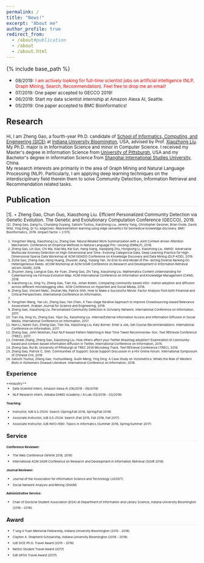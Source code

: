 ```yaml
---
permalink: /
title: "News!"
excerpt: "About me"
author_profile: true
redirect_from: 
  - /about#publication
  - /about
  - /about.html
---
```

<style>
.page__content p {
    margin: 0 0 0em;
}
p{
    /*margin: 0;*/
    /*padding: -30;*/
    /*line-height: 15px;*/
}
ul{
    /*margin: 0;*/
    /*padding: -30;*/
    line-height: 15px;
    margin-block-start: 0em;
    margin-block-end: 0em;
}
ul li, ol li {
    margin-bottom: 0.em;
}
h1, h2, h3, h4, h5, h6 {
	padding-bottom: 0.2em;
	margin: 1em 0 0.5em;
	border-bottom: 2px solid #f2f3f3;
}
</style>
{% include base_path %} 
* <small> 08/2019:</small> <small style="color:red">I am actively looking for full-time scientist jobs on artificial intelligence (NLP, Graph Mining, Search, Recommendation). Feel free to drop me an email!</small>  
* <small> 07/2019: One paper accepted to GECCO 2019!</small>  
* <small> 06/2019: Start my data scientist internship at Amazon Alexa AI, Seattle.</small>  
* <small> 05/2019: One paper accepted to BMC Bioinformatics!</small> 
<h2 id="research"> Research</h2>  

<small> Hi, I am Zheng Gao, a fourth-year Ph.D. candidate of [School of Informatics, Computing, and Engineering (SICE)](https://sice.indiana.edu/) at [Indiana University Bloomington](https://www.indiana.edu/), USA, advised by Prof. [Xiaozhong Liu](http://xiaozhong.website2.me). My Ph.D. major is in Information Science and minor in Computer Science. I received my Master's degree in Information Science from [University of Pittsburgh](https://www.pitt.edu/), USA and my Bachelor's degree in Information Science from [Shanghai International Studies University](http://en.shisu.edu.cn/), China.</small>  
<small>My research interests are primarily in the area of Graph Mining and Natural Language Processing (NLP). Particularly, I am applying deep learning techniques on the interdisciplinary field therein them to solve Community Detection, Information Retrieval and Recommendation related tasks.</small>
<h2 id="publication">Publication</h2> 

<small>[1]. + Zheng Gao, Chun Guo, Xiaozhong Liu. Effcient Personalized Community Detection via Genetic
Evolution. The Genetic and Evolutionary Computation Conference (GECCO), 2019. <small> 
<small>[2]. Zheng Gao, Gang Fu, Chunping Ouyang, Satoshi Tsutsui, Xiaozhong Liu, Jeremy Yang, Christopher
Gessner, Brian Foote, David Wild, Ying Ding, Qi Yu. edge2vec: Representation learning using edge
semantics for biomedical knowledge discovery. BMC Bioinformatics, 2019. (impact factor = 2.511).<small>
1. Yongzhen Wang, Xiaozhong Liu, Zheng Gao. Neural Related Work Summarization with a Joint
Context-driven Attention Mechanism. Conference on Empirical Methods in Natural Language Pro-
cessing (EMNLP), 2018.
1. Zheng Gao, Lin Guo, Chi Ma, Xiao Ma, Kai Sun, Hang Xiang, Xiaoqiang Zhu, Hongsong Li,
Xiaozhong Liu. AMAD: Adversarial Multiscale Anomaly Detection on High-Dimensional and Time-
Evolving Categorical Data. Deep Learning Practice for High-Dimensional Sparse Data Workshop at
ACM SIGKDD Conference on Knowledge Discovery and Data Mining (DLP-KDD), 2019.
1. Zizhe Gao, Zheng Gao, Heng Huang, Zhuoren Jiang, Yuliang Yan. An End-to-end Model of Pre-
dicting Diverse Ranking On Heterogeneous Feeds. eCOM Workshop at ACM SIGIR Conference on
Research and Development in Information Retrieval (eCom-SIGIR), 2018.
1. Zhuoren Jiang, Liangcai Gao, Ke Yuan, Zheng Gao, Zhi Tang, Xiaozhong Liu. Mathematics Content
Understanding for Cyberlearning via Formula Evolution Map. ACM International Conference on
Information and Knowledge Management (CIKM), 2018.
1. Xiaozhong Liu, Xing Yu, Zheng Gao, Tian Xia, Johan Bollen. Comparing community-based infor-
mation adoption and diffusion across different microblogging sites. ACM Conference on Hypertext
and Social Media, 2016.
1. Zheng Gao, Vincent Malic, Shutian Ma, Patrick Shih. How to Make a Successful Movie: Factor
Analysis from both Financial and Critical Perspectives. International Conference on Information,
2019.
1. Yongzhen Wang, Yan Lin, Zheng Gao, Yan Chen. A Two-stage Iterative Approach to Improve
Crowdsourcing-based Relevance Assessment. Arabian Journal for Science and Engineering, 2019.
1. Zheng Gao, Xiaozhong Liu. Personalized Community Detection in Scholarly Network. International
Conference on Information, 2017.
1. Tian Xia, Xing Yu, Zheng Gao, Yijun Gu, Xiaozhong Liu. Internal/External Information Access
and Information Diffusion in Social Media. International Conference on Information, 2017.
1. Nan Li, Naren Suri, Zheng Gao, Tian Xia, Xiaozhong Liu, Katy Borner. Enter a Job, Get Course
Recommendations. International Conference on Information, 2017.
1. Zheng Gao, John Wolohan, Fast NLP-based Pattern Matching in Real Time Tweet Recommenda-
tion. Text REtrieval Conference (TREC), 2017.
1. Chenwei Zhang, Zheng Gao, Xiaozhong Liu. How others affect your Twitter #hashtag adoption?
Examination of community-based and context-based information diffusion in Twitter, International
Conference on Information, 2015.
1. Zheng Gao, Rui Bi. University of Pittsburgh at TREC 2014 Microblog Track. Text REtrieval
Conference (TREC), 2014.
1. Zheng Gao, Patrick C. Shih. Communities of Support: Social Support Discussion in a HIV Online
Forum. International Symposium of Chinese CHI, 2019.
1. Satoshi Tsutsui, Zheng Gao, YuzhuoWang, Guilin Meng, Ying Ding. A Case Study on Viziometrics:
Whats the Role of Western Blots in Alzheimers Disease Literature. International Conference on
Information, 2018.
</small>

<h2 id="experience">Experience</h2> 
<small>**Industry:**</small> 

* <small>Data Scientist Intern, Amazon Alexa AI (06/2019 - 09/2019)</small>  
* <small>NLP Research Intern, Alibaba DAMO Academy / AI Lab (02/2018 - 03/2019)</small>

<small>**Teaching:**</small> 
* <small>Instructor, IUB ILS-Z534: Search (Spring/Fall 2018, Spring/Fall 2019)</small>
* <small>Associate Instructor, IUB ILS-Z534: Search (Fall 2015, Fall 2016, Fall 2017)</small>
* <small>Associate Instructor, IUB INFO-I590: Topics in Informatics (Summer 2016, Spring/Summer 2017)</small>
<h2 id="service">Service</h2>  

<small>**Conference Reviewer:**</small>   
* <small>The Web Conference (WWW 2018, 2019)</small>  
* <small>International ACM SIGIR Conference on Research and Development in Information Retrieval (SIGIR 2018)</small>  

<small>**Journal Reviewer:**</small>  
* <small>Journal of the Association for Information Science and Technology (JASIST)</small>
* <small>Social Network Analysis and Mining (SNAM)</small> 

<small>**Administrative Service:**</small>    
* <small>Chair of Doctoral Student Association (DSA) at Department of Information and Library Science, Indiana University Bloomington (2016 - 2018) </small>
<h2 id="award"> Award</h2> 

* <small>T'ung-li Yuan Memorial Fellowship, Indiana University Bloomington (2015 - 2018)</small>
* <small>Clayton A. Shepherd Scholarship, Indiana University Bloomington (2018 - 2019) </small>
* <small>IUB SICE Ph.D. Travel Award (2015 - 2019)</small>
* <small>NetSci Student Travel Award (2017) </small>
* <small>IUB GPSG Travel Award (2017) </small>



















































